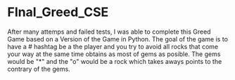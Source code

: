 # FInal_Greed_CSE
After many attemps and failed tests, I was able to complete this Greed Game based on  a Version of the Game in Python. 
The goal of the game is to have a # hashtag be a the player and you try to avoid all rocks that come your way at the same time obtains as most of gems as posible. 
The gems would be "*" and the "o" would be a rock which takes aways points to the contrary of the gems. 

